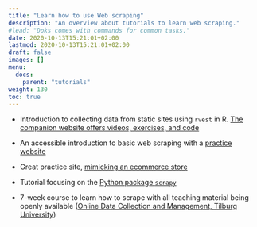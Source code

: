 ```yaml
---
title: "Learn how to use Web scraping"
description: "An overview about tutorials to learn web scraping."
#lead: "Doks comes with commands for common tasks."
date: 2020-10-13T15:21:01+02:00
lastmod: 2020-10-13T15:21:01+02:00
draft: false
images: []
menu:
  docs:
    parent: "tutorials"
weight: 130
toc: true
---
```


- Introduction to collecting data from static sites using `rvest` in R. [The companion website offers videos, exercises, and code](https://practicewebscrapingsite.wordpress.com)

- An accessible introduction to basic web scraping with a [practice website](https://scrapethissite.com)

- Great practice site, [mimicking an ecommerce store](https://books.toscrape.com)

- Tutorial focusing on the [Python package `scrapy`](https://rlanders.net/scrapy)

- 7-week course to learn how to scrape with all teaching material being openly available ([Online Data Collection and Management, Tilburg University](https://odcm.hannesdatta.com))
